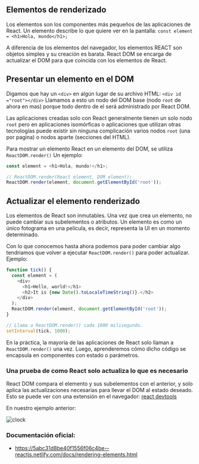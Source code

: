 ## Elementos de renderizado
Los elementos son los componentes más pequeños de las aplicaciones de React.
Un elemento describe lo que quiere ver en la pantalla: `const element = <h1>Hola, mundo</h1>;`

A diferencia de los elementos del navegador, los elementos REACT son objetos simples y su creación es barata.
React DOM se encarga de actualizar el DOM para que coincida con los elementos de React.

## Presentar un elemento en el DOM
Digamos que hay un `<div>` en algún lugar de su archivo HTML: `<div id ="root"></div>`
Llamamos a esto un nodo del DOM base (nodo `root` de ahora en mas) porque todo dentro de el será administrado por React DOM.

Las aplicaciones creadas solo con React generalmente tienen un solo nodo `root` pero en aplicaciones isomórficas o aplicaciones que utilizan otras tecnologías puede existir sin ninguna complicación varios nodos `root` (una por pagina) o nodos aparte (secciones del HTML).

Para mostrar un elemento React en un elemento del DOM, se utiliza `ReactDOM.render()`
Un ejemplo:
```javascript
const element = <h1>Hola, mundo!</h1>;

// ReactDOM.render(React element, DOM element);
ReactDOM.render(element, document.getElementById('root'));
```

## Actualizar el elemento renderizado
Los elementos de React son inmutables.
Una vez que crea un elemento, no puede cambiar sus subelementos o atributos.
Un elemento es como un único fotograma en una película, es decir, representa la UI en un momento determinado.

Con lo que conocemos hasta ahora podemos para poder cambiar algo tendriamos que volver a ejecutar `ReactDOM.render()` para poder actualizar.
Ejemplo:
```javascript
function tick() {
  const element = (
    <div>
      <h1>Hello, world!</h1>
      <h2>It is {new Date().toLocaleTimeString()}.</h2>
    </div>
  );
  ReactDOM.render(element, document.getElementById('root'));
}

// Llama a ReactDOM.render() cada 1000 milisegundo.
setInterval(tick, 1000);
```

En la práctica, la mayoría de las aplicaciones de React solo llaman a `ReactDOM.render()` una vez.
Luego, aprenderemos cómo dicho código se encapsula en componentes con estado o parámetros.

### Una prueba de como React solo actualiza lo que es necesario
React DOM compara el elemento y sus subelementos con el anterior, y solo aplica las actualizaciones necesarias para llevar el DOM al estado deseado.
Esto se puede ver con una extensión en el navegador: [react devtools](https://github.com/facebook/react-devtools)

En nuestro ejemplo anterior:

![clock](https://5abc31d8be40f1556f06c4be--reactjs.netlify.com/granular-dom-updates-c158617ed7cc0eac8f58330e49e48224.gif)

### Documentación oficial:
- https://5abc31d8be40f1556f06c4be--reactjs.netlify.com/docs/rendering-elements.html
